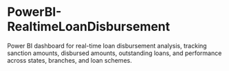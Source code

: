 # PowerBI-RealtimeLoanDisbursement
Power BI dashboard for real-time loan disbursement analysis, tracking sanction amounts, disbursed amounts, outstanding loans, and performance across states, branches, and loan schemes.
